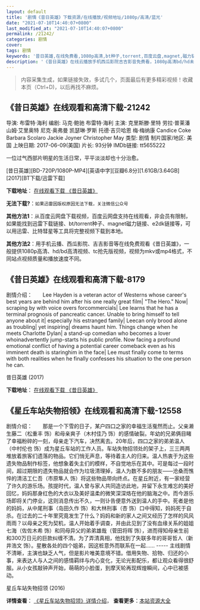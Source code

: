 ```yaml
---
layout: default
title: '剧情《昔日英雄》下载资源/在线播放/视频地址/1080p/高清/蓝光'
date: "2021-07-10T14:40:07+0800"
last_modified_at: "2021-07-10T14:40:07+0800"
permalink: /21242/
categories: 剧情
cover:
tags: 剧情
keywords: '昔日英雄,在线免费看,1080p高清,bt种子,torrent,百度云盘,magnet,磁力链,迅雷下载资源'
description: '《昔日英雄》在线云播放手机西瓜影院吉吉影音免费看，1080p高清bd/hd未删减完整版和tc抢先枪版，mkv/mp4格式，附带bt/torrent种子、magnet/磁力链、百度云盘、网盘资源迅雷下载链接'
---
```


>内容采集生成，如果链接失效，多试几个，页面最后有更多精彩视频！收藏本页（Ctrl+D)，以后再找不麻烦。


## 《昔日英雄》在线观看和高清下载-21242

导演: 布雷特·海利 编剧: 马克·鲍驰 布雷特·海利 主演: 克里斯滕·里特 劳拉·普莱潘 山姆·艾里奥特 尼克·奥弗曼 凯瑟琳·罗斯 托德·吉贝哈恩 梅·梅纳康 Candice Coke Barbara Scolaro Jackie Joyner Christopher May 类型: 剧情 制片国家/地区: 美国 上映日期: 2017-06-09(美国) 片长: 93分钟 IMDb链接: tt5655222

一位过气西部片明星的生活日常，平平淡淡却也十分治愈。


[昔日英雄][BD-720P/1080P-MP4][英语中字][豆瓣6.8分][1.61GB/3.64GB][2017][BT下载/迅雷下载]

**下载地址**： [在线观看下载 《昔日英雄》](https://www.btdx8.com/torrent/xryx_2017.html) 


**无法下载?**：`如果迅雷因版权原因无法下载，关注微信公众号 `

**其他方法1**：从百度云网盘下载视频，百度云网盘支持在线观看，非会员有限制，如果能找到迅雷下载链接、bt/torrent种子、magnet磁力链接、e2dk链接等，可以用迅雷、比特彗星等工具将完整视频下载到本地。

**其他方法2**：用手机云播、西瓜影院、吉吉影音等在线免费观看《昔日英雄》，一般提供1080p高清、hd/bd高清视频、tc抢先版视频，视频为mkv或mp4格式，不同站点视频质量和播放速度不同。


## 《昔日英雄》在线观看和高清下载-8179

剧情介绍：　　Lee Hayden is a veteran actor of Westerns whose career's best years are behind him after his one really great film| "The Hero." Now| scraping by with voice overs forcommercials| Lee learns that he has a terminal prognosis of pancreatic cancer. Unable to bring himself to tell anyone about it| especially his estranged family| Leecan only brood alone as troubling| yet inspiring| dreams haunt him. Things change when he meets Charlotte Dylan| a stand-up comedian who becomes a lover whoinadvertently jump-starts his public profile. Now facing a profound emotional conflict of having a potential career comeback even as his imminent death is staringhim in the face| Lee must finally come to terms with both realities when he finally confesses his situation to the one person he can.


昔日英雄 (2017)

**下载地址**： [在线观看下载 《昔日英雄》](https://www.btbtdy.me/btdy/dy11448.html) 


## 《星丘车站失物招领》在线观看和高清下载-12558

剧情介绍：　　那是一个下雪的日子，某户四口之家的幸福生活戛然而止。父亲濑生藤二（松重丰 饰）和母亲爽子（木村佳乃 饰）的感情破裂。年幼的兄弟俩目睹了幸福粉碎的一刻，母亲走下汽车，决然离去。20年后，四口之家的弟弟温人（中村伦也 饰）成为星丘车站的工作人员。车站失物招领处的架子上，三三两两堆放着旅客们遗落的物品。它们悄无声息，等待着主人的归来。温人热衷于为这些遗失物品制作标签，他想象着失主们的模样，不自觉地乐在其中。可是每过一段时间，超过期限的遗失物品就会作为垃圾清理掉，温人为数不多的朋友——沧桑而憔悴的清洁工仁吾（市原隼人 饰）将这些物品带向终点。在星丘附近，有一家经营了许久的游乐场。孩提时代，温人曾与家人共同造访此地，并留下永生难忘的美好回忆，妈妈那身红色的大衣以及美好温柔的微笑深深烙在他的脑海之中。而今游乐场即将关门停业，这则消息传出不久，一则讣告便意外送到温人的手中。死者是他的妈妈，从中尾刑事（岛田久作 饰）和大林刑事（杏 饰）口中得知，妈妈死于自杀。在过去的二十年里究竟发生了什么？妈妈和新的家人之间又经历了怎样的风风雨雨？以母亲之死为契机，温人开始着手调查，并由此见到了没有血缘关系的姐姐七海（佐佐木希 饰）和同母异父的弟弟雄哉（菅田将晖 饰），进而得知母亲生前和300万日元的巨款纠缠不清。为了弄清真相，他找到了失联多年的哥哥哲人（新井浩文 饰）。星散各处的四个姐弟，因这桩意外而联系在一起……  ----- 主线剧情不清晰，主演也缺乏人气，但是影片唯美意境不错。借用失物、拾物、归还的小事，来表达人与人之间的感情羁绊与内心变化，无论光影配乐，都让观众看得很舒服。从小女孩敲钟声开始，萌萌的小脸蛋，到摩天轮再现辉煌瞬间，心中已被感动。


星丘车站失物招领 (2016)

**详情查看**： [《星丘车站失物招领》详情介绍](/movie/12558/)， **查看更多**：[本站资源大全](/movie/t/all/)

